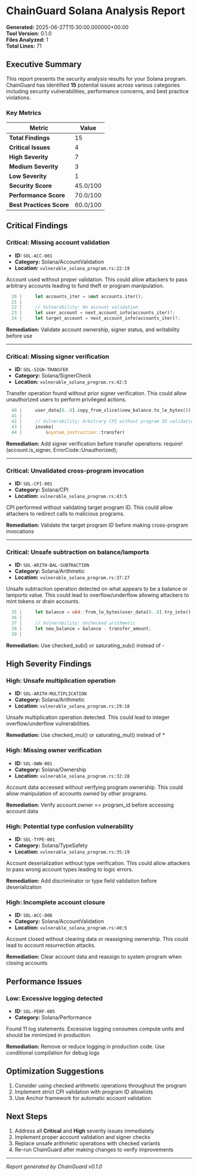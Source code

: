 # ChainGuard Solana Analysis Report

**Generated:** 2025-06-27T15:30:00.000000+00:00  
**Tool Version:** 0.1.0  
**Files Analyzed:** 1  
**Total Lines:** 71  

## Executive Summary

This report presents the security analysis results for your Solana program. ChainGuard has identified **15** potential issues across various categories including security vulnerabilities, performance concerns, and best practice violations.

### Key Metrics

| Metric | Value |
|--------|-------|
| **Total Findings** | 15 |
| **Critical Issues** | 4 |
| **High Severity** | 7 |
| **Medium Severity** | 3 |
| **Low Severity** | 1 |
| **Security Score** | 45.0/100 |
| **Performance Score** | 70.0/100 |
| **Best Practices Score** | 60.0/100 |

## Critical Findings

### Critical: Missing account validation

- **ID:** `SOL-ACC-001`
- **Category:** Solana/AccountValidation
- **Location:** `vulnerable_solana_program.rs:22:19`

Account used without proper validation. This could allow attackers to pass arbitrary accounts leading to fund theft or program manipulation.

```rust
  20 |     let accounts_iter = &mut accounts.iter();
  21 |     
  22 |     // Vulnerability: No account validation
  23 |     let user_account = next_account_info(accounts_iter)?;
  24 |     let target_account = next_account_info(accounts_iter)?;
```

**Remediation:** Validate account ownership, signer status, and writability before use

---

### Critical: Missing signer verification

- **ID:** `SOL-SIGN-TRANSFER`
- **Category:** Solana/SignerCheck
- **Location:** `vulnerable_solana_program.rs:42:5`

Transfer operation found without prior signer verification. This could allow unauthorized users to perform privileged actions.

```rust
  40 |     user_data[0..8].copy_from_slice(&new_balance.to_le_bytes());
  41 |     
  42 |     // Vulnerability: Arbitrary CPI without program ID validation
  43 |     invoke(
  44 |         &system_instruction::transfer(
```

**Remediation:** Add signer verification before transfer operations: require!(account.is_signer, ErrorCode::Unauthorized);

---

### Critical: Unvalidated cross-program invocation

- **ID:** `SOL-CPI-001`
- **Category:** Solana/CPI
- **Location:** `vulnerable_solana_program.rs:43:5`

CPI performed without validating target program ID. This could allow attackers to redirect calls to malicious programs.

**Remediation:** Validate the target program ID before making cross-program invocations

---

### Critical: Unsafe subtraction on balance/lamports

- **ID:** `SOL-ARITH-BAL-SUBTRACTION`
- **Category:** Solana/Arithmetic
- **Location:** `vulnerable_solana_program.rs:37:27`

Unsafe subtraction operation detected on what appears to be a balance or lamports value. This could lead to overflow/underflow allowing attackers to mint tokens or drain accounts.

```rust
  35 |     let balance = u64::from_le_bytes(user_data[0..8].try_into().unwrap());
  36 |     
  37 |     // Vulnerability: Unchecked arithmetic
  38 |     let new_balance = balance - transfer_amount;
  39 |
```

**Remediation:** Use checked_sub() or saturating_sub() instead of -

## High Severity Findings

### High: Unsafe multiplication operation

- **ID:** `SOL-ARITH-MULTIPLICATION`
- **Category:** Solana/Arithmetic
- **Location:** `vulnerable_solana_program.rs:29:18`

Unsafe multiplication operation detected. This could lead to integer overflow/underflow vulnerabilities.

**Remediation:** Use checked_mul() or saturating_mul() instead of *

### High: Missing owner verification

- **ID:** `SOL-OWN-001`
- **Category:** Solana/Ownership
- **Location:** `vulnerable_solana_program.rs:32:28`

Account data accessed without verifying program ownership. This could allow manipulation of accounts owned by other programs.

**Remediation:** Verify account.owner == program_id before accessing account data

### High: Potential type confusion vulnerability

- **ID:** `SOL-TYPE-001`
- **Category:** Solana/TypeSafety
- **Location:** `vulnerable_solana_program.rs:35:19`

Account deserialization without type verification. This could allow attackers to pass wrong account types leading to logic errors.

**Remediation:** Add discriminator or type field validation before deserialization

### High: Incomplete account closure

- **ID:** `SOL-ACC-006`
- **Category:** Solana/AccountValidation
- **Location:** `vulnerable_solana_program.rs:40:5`

Account closed without clearing data or reassigning ownership. This could lead to account resurrection attacks.

**Remediation:** Clear account data and reassign to system program when closing accounts

## Performance Issues

### Low: Excessive logging detected

- **ID:** `SOL-PERF-005`
- **Category:** Solana/Performance

Found 11 log statements. Excessive logging consumes compute units and should be minimized in production.

**Remediation:** Remove or reduce logging in production code. Use conditional compilation for debug logs

## Optimization Suggestions

1. Consider using checked arithmetic operations throughout the program
2. Implement strict CPI validation with program ID allowlists
3. Use Anchor framework for automatic account validation

## Next Steps

1. Address all **Critical** and **High** severity issues immediately
2. Implement proper account validation and signer checks
3. Replace unsafe arithmetic operations with checked variants
4. Re-run ChainGuard after making changes to verify improvements

---

*Report generated by ChainGuard v0.1.0* 